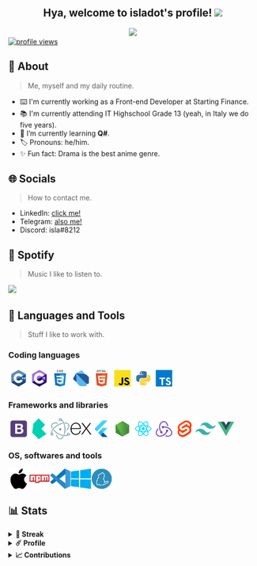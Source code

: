 <!-- Welcome section. -->
<div align="center">
  <h2> Hya, welcome to isladot's profile! <img src="https://media.tenor.com/images/1963c1bf2abc4950a12284148a81eb61/tenor.gif" height="40px"></h2>
  <a href="https://github.com/isladot">
    <img src="https://readme-typing-svg.herokuapp.com?font=Montserrat&color=C792EA&center=true&vCenter=true&lines=front-end+developer.;professional+botmancer.;anime+addict+-.-"/>
  </a>
  <br />
</div>

<!-- Banners section. -->
<div>  
  <a href="https://github.com/isladot">
    <img src="https://komarev.com/ghpvc/?username=isladot&label=Visitors" alt="profile views" />
  </a>
</div>

<!-- About section. -->
<h2>🌸 About</h2>

> Me, myself and my daily routine.

- ⌨️ I'm currently working as a Front-end Developer at Starting Finance.
- 📚 I'm currently attending IT Highschool Grade 13 (yeah, in Italy we do five years).
- 🌱 I’m currently learning **Q#**.
- 🏷 Pronouns: he/him.
- ✨ Fun fact: Drama is the best anime genre.

<!-- Socials section. -->
<h2>🌐 Socials</h2>

> How to contact me.

- LinkedIn: [click me!](https://www.linkedin.com/in/luca-biagetti/)
- Telegram: [also me!](https://t.me/isladot)
- Discord: isla#8212

<!-- Spotify section. -->
<h2>🎵 Spotify</h2>

> Music I like to listen to.

<a href="https://open.spotify.com/user/iyp449gpvmgrzw82i8xptf7up">
  <img src="https://spotify-readme-widget.herokuapp.com/api/spotify/now" />
</a>

<!-- Tech section. -->
<h2>🔨 Languages and Tools</h2>

> Stuff I like to work with.

<h3> Coding languages </h3>

<div style='display: flex'>
  <img src="./assets/icons/c++/c++.svg" width="42" alt="C++" />
  <img src="./assets/icons/csharp/csharp.svg" width="42" alt="C#" />
  <img src="./assets/icons/css/css.svg" width="42" alt="CSS" />
  <img src="./assets/icons/dart/dart.svg" width="42" alt="Dart" />
  <img src="./assets/icons/html/html.svg" width="42" alt="HTML" />
  <img src="./assets/icons/javascript/javascript.svg" width="42" alt="JavaScript" />
  <img src="./assets/icons/python/python.svg" width="42" alt="Python" />
  <img src="./assets/icons/typescript/typescript.svg" width="42" alt="TypeScript" />
</div>
  
<h3> Frameworks and libraries </h3>

<div style='display: flex'>
  <img src="./assets/icons/bootstrap/bootstrap.svg" width="42" alt="Bootstrap" />
  <img src="./assets/icons/bulma/bulma.svg" width="42" alt="Bulma" />
  <img src="./assets/icons/electron/electron.svg" width="42" alt="Electron" />
  <img src="./assets/icons/express/express.svg" width="42" alt="Express" />
  <img src="./assets/icons/flutter/flutter.svg" width="42" alt="Flutter" />
  <img src="./assets/icons/node/node.svg" width="42" alt="NodeJS" />
  <img src="./assets/icons/react/react.svg" width="42" alt="React" />
  <img src="./assets/icons/redux/redux.svg" width="42" alt="Redux" />
  <img src="./assets/icons/svelte/svelte.svg" width="42" alt="Svelte" />
  <img src="./assets/icons/tailwindcss/tailwindcss.svg" width="42" alt="TailwindCSS" />
  <img src="./assets/icons/vue/vue.svg" width="42" alt="Vue" />
</div>
  
<h3> OS, softwares and tools </h3>

<div style='display: flex'>
  <img src="./assets/icons/apple/apple.svg" width="42" alt="Apple" />
  <img src="./assets/icons/npm/npm.svg" width="42" alt="NPM" />
  <img src="./assets/icons/vscode/vscode.svg" width="42" alt="VSCode" />
  <img src="./assets/icons/windows/windows.svg" width="42" alt="Windows" />
  <img src="./assets/icons/yarn/yarn.svg" width="42" alt="Yarn" />
</div>

<!-- Stats section. -->
<h2>📊 Stats</h2>
<details>
  <summary><b>👾 Streak</b></summary>
  <br />
  <div align="center">
    <img height="200px" src="http://github-readme-streak-stats.herokuapp.com?user=isladot&theme=material-palenight&hide_border=true" />
  </div>
  <br />
</details>

<details>
  <summary><b>☄️ Profile</b></summary>
  <br />  
  <div align="center">
    <img height="140px" src="https://github-readme-stats.vercel.app/api?username=isladot&hide_border=true&hide_title=true&count_private=true&include_all_commits=true&show_icons=true&theme=material-palenight" />
    <img height="140px" src="https://github-readme-stats.vercel.app/api/top-langs/?username=isladot&hide=html&hide_title=true&hide_border=true&layout=compact&langs_count=8&theme=material-palenight" />
  </div>
  <br />
</details>

<details>
  <summary><b>📈 Contributions</b></summary>
  <br />  
  <div align="center">
    <img width="95%" src="https://activity-graph.herokuapp.com/graph?username=isladot&bg_color=292d3e&color=a6accd&line=c792ea&point=89ddff&hide_border=true" />
  </div>
  <br />
</details>

